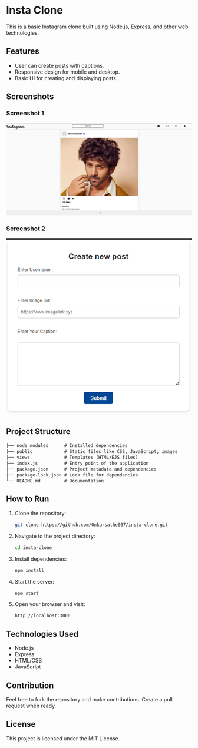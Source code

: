 # Insta Clone

This is a basic Instagram clone built using Node.js, Express, and other web technologies.

## Features
- User can create posts with captions.
- Responsive design for mobile and desktop.
- Basic UI for creating and displaying posts.

## Screenshots

### Screenshot 1
![Screenshot 1](./screenshot.png)

### Screenshot 2
![Screenshot 2](./screenshot2.png)

## Project Structure
```
├── node_modules      # Installed dependencies
├── public            # Static files like CSS, JavaScript, images
├── views             # Templates (HTML/EJS files)
├── index.js          # Entry point of the application
├── package.json      # Project metadata and dependencies
├── package-lock.json # Lock file for dependencies
└── README.md         # Documentation
```

## How to Run
1. Clone the repository:
   ```bash
   git clone https://github.com/Onkarsathe007/insta-clone.git
   ```
2. Navigate to the project directory:
   ```bash
   cd insta-clone
   ```
3. Install dependencies:
   ```bash
   npm install
   ```
4. Start the server:
   ```bash
   npm start
   ```
5. Open your browser and visit:
   ```
   http://localhost:3000
   ```

## Technologies Used
- Node.js
- Express
- HTML/CSS
- JavaScript

## Contribution
Feel free to fork the repository and make contributions. Create a pull request when ready.

## License
This project is licensed under the MIT License.
